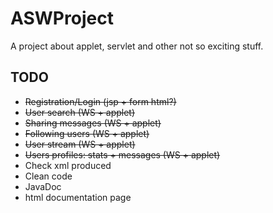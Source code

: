 ASWProject
==========

A project about applet, servlet and other not so exciting stuff.

TODO
----

- ~~Registration/Login (jsp + form html?)~~
- ~~User search (WS + applet)~~
- ~~Sharing messages (WS + applet)~~
- ~~Following users (WS + applet)~~
- ~~User stream (WS + applet)~~
- ~~Users profiles: stats + messages (WS + applet)~~
- Check xml produced
- Clean code
- JavaDoc
- html documentation page

